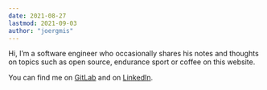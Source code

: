 ```yaml
---
date: 2021-08-27
lastmod: 2021-09-03
author: "joergmis"
---
```


Hi, I’m a software engineer who occasionally shares his notes and thoughts on topics such as open source, endurance sport or coffee on this website.

You can find me on [GitLab](https://gitlab.com/joergmis) and on [LinkedIn](https://www.linkedin.com/in/mischa-j%C3%B6rg-87933b157/).